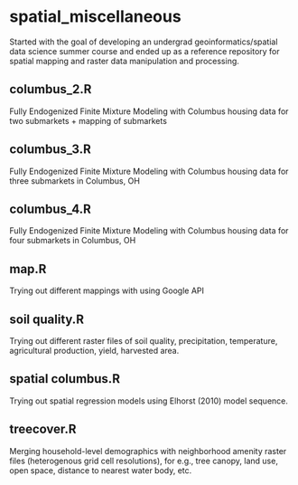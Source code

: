 # spatial_miscellaneous
Started with the goal of developing an undergrad geoinformatics/spatial data science summer course and ended up as a reference repository for spatial mapping and raster data manipulation and processing. 

## columbus_2.R 
Fully Endogenized Finite Mixture Modeling with Columbus housing data for two submarkets + mapping of submarkets 

## columbus_3.R 
Fully Endogenized Finite Mixture Modeling with Columbus housing data for three submarkets in Columbus, OH 

## columbus_4.R 
Fully Endogenized Finite Mixture Modeling with Columbus housing data for four submarkets in Columbus, OH 

## map.R 
Trying out different mappings with using Google API 

## soil quality.R 
Trying out different raster files of soil quality, precipitation, temperature, agricultural production, yield, harvested area. 

## spatial columbus.R
Trying out spatial regression models using Elhorst (2010) model sequence. 

## treecover.R 
Merging household-level demographics with neighborhood amenity raster files (heterogenous grid cell resolutions), for e.g., tree canopy, land use, open space, distance to nearest water body, etc. 

